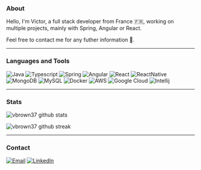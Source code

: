 <div align="left">
  
### About
Hello, I'm Victor, a full stack developer from France 🇫🇷, working on multiple projects, mainly with Spring, Angular or React. 

Feel free to contact me for any futher information 🙂.

-------------------

### Languages and Tools 
![Java](https://img.shields.io/badge/Java-ED8B00?style=for-the-badge&logo=openjdk&logoColor=white) 
![Typescript](https://img.shields.io/badge/TypeScript-007ACC?style=for-the-badge&logo=typescript&logoColor=white)
![Spring](https://img.shields.io/badge/Spring-6DB33F?style=for-the-badge&logo=spring&logoColor=white)
![Angular](https://img.shields.io/badge/Angular-DD0031?style=for-the-badge&logo=angular&logoColor=white)
![React](https://img.shields.io/badge/React-20232A?style=for-the-badge&logo=react&logoColor=61DAFB)
![ReactNative](https://img.shields.io/badge/React_Native-20232A?style=for-the-badge&logo=react&logoColor=61DAFB)
![MongoDB](https://img.shields.io/badge/MongoDB-%234ea94b.svg?style=for-the-badge&logo=mongodb&logoColor=white) 
![MySQL](https://img.shields.io/badge/mysql-%2300f.svg?style=for-the-badge&logo=mysql&logoColor=white) 
![Docker](https://img.shields.io/badge/docker-%230db7ed.svg?style=for-the-badge&logo=docker&logoColor=white) 
![AWS](https://img.shields.io/badge/AWS-%23FF9900.svg?style=for-the-badge&logo=amazon-aws&logoColor=white) 
![Google Cloud](https://img.shields.io/badge/GoogleCloud-%234285F4.svg?style=for-the-badge&logo=google-cloud&logoColor=white)
![Intellij](https://img.shields.io/badge/IntelliJ_IDEA-000000.svg?style=for-the-badge&logo=intellij-idea&logoColor=white)
  
-------------------
### Stats 
  
![vbrown37 github stats](https://github-readme-stats.vercel.app/api?username=vbrown37&show_icons=true&theme=transparent&count_private=true&include_all_commits=true)

![vbrown37 github streak](https://github-readme-streak-stats.herokuapp.com/?user=LachlanDev&theme=transparent&include_all_commits=true&count_private=true)

-------------------

### Contact
<a href="mailto:victorbrown37@protonmail.com">![Email](https://img.shields.io/badge/ProtonMail-8B89CC?style=for-the-badge&logo=protonmail&logoColor=white)</a> 
<a href="https://www.linkedin.com/in/victor-brown-604802157/">![LinkedIn](https://img.shields.io/badge/LinkedIn-0077B5?style=for-the-badge&logo=linkedin&logoColor=white)</a> 

